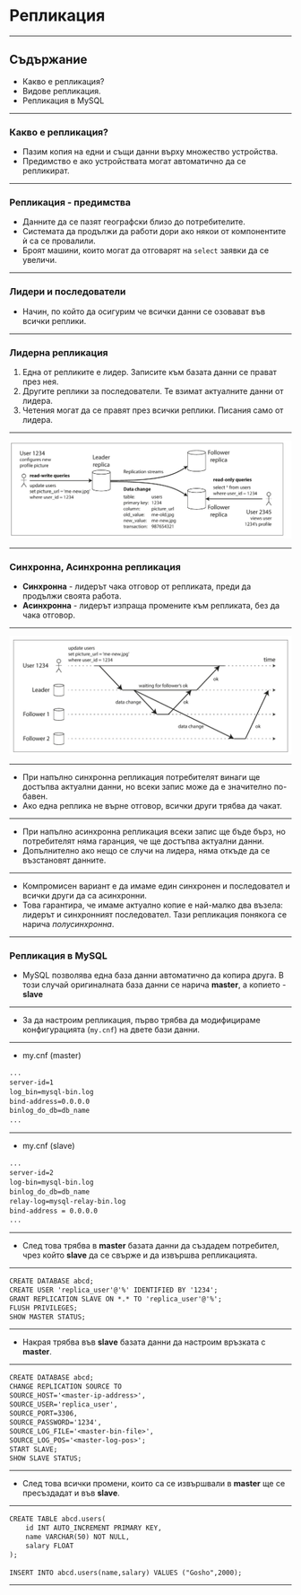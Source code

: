 # Репликация
---
## Съдържание
- Какво е репликация?
- Видове репликация.
- Репликация в MySQL
---
### Какво е репликация?
- Пазим копия на едни и същи данни върху множество устройства.
- Предимство е ако устройствата могат автоматично да се репликират.
---
### Репликация - предимства
- Данните да се пазят географски близо до потребителите.
- Системата да продължи да работи дори ако някои от компонентите ѝ са се провалили.
- Броят машини, които могат да отговарят на `select` заявки да се увеличи.
---
### Лидери и последователи
- Начин, по който да осигурим че всички данни се озовават във всички реплики.
---
### Лидерна репликация
1. Една от репликите е лидер. Записите към базата данни се прават през нея.
2. Другите реплики за последователи. Те взимат актуалните данни от лидера.
3. Четения могат да се правят през всички реплики. Писания само от лидера.
---
![](/Attachments/DB_Replication_1.png)

---
### Синхронна, Асинхронна репликация

- **Синхронна** - лидерът чака отговор от репликата, преди да продължи своята работа.
- **Асинхронна** - лидерът изпраща промените към репликата, без да чака отговор.
---
![](/Attachments/DB_Replication_2.png)

---
- При напълно синхронна репликация потребителят винаги ще достъпва актуални данни, но всеки запис може да е значително по-бавен.
- Ако една реплика не върне отговор, всички други трябва да чакат.
---
- При напълно асинхронна репликация всеки запис ще бъде бърз, но потребителят няма гаранция, че ще достъпва актуални данни.
- Допълнително ако нещо се случи на лидера, няма откъде да се възстановят данните.
---
- Компромисен вариант е да имаме един синхронен и последовател и всички други да са асинхронни.
- Това гарантира, че имаме актуално копие е най-малко два възела: лидерът и синхронният последовател. Тази репликация понякога се нарича *полусинхронна*.
---
### Репликация в MySQL

- MySQL позволява една база данни автоматично да копира друга. В този случай оригиналната база данни се нарича **master**, а копието - **slave**
---
- За да настроим репликация, първо трябва да модифицираме конфигурацията (`my.cnf`) на двете бази данни.
---
- my.cnf (master)
```txt
...
server-id=1
log_bin=mysql-bin.log
bind-address=0.0.0.0
binlog_do_db=db_name
...
```
---
- my.cnf (slave)
```txt
...
server-id=2
log-bin=mysql-bin.log
binlog_do_db=db_name
relay-log=mysql-relay-bin.log
bind-address = 0.0.0.0
...
```
---
 - След това трябва в **master** базата данни да създадем потребител, чрез който **slave** да се свърже и да извършва репликацията.
---
```mysql
CREATE DATABASE abcd;
CREATE USER 'replica_user'@'%' IDENTIFIED BY '1234';
GRANT REPLICATION SLAVE ON *.* TO 'replica_user'@'%';
FLUSH PRIVILEGES;
SHOW MASTER STATUS;
```
---
- Накрая трябва във **slave** базата данни да настроим връзката с **master**.
---
```mysql
CREATE DATABASE abcd;
CHANGE REPLICATION SOURCE TO
SOURCE_HOST='<master-ip-address>',
SOURCE_USER='replica_user',
SOURCE_PORT=3306,
SOURCE_PASSWORD='1234',
SOURCE_LOG_FILE='<master-bin-file>',
SOURCE_LOG_POS='<master-log-pos>';
START SLAVE;
SHOW SLAVE STATUS;
```
---
- След това всички промени, които са се извършвали в **master** ще се пресъздадат и във **slave**.
---
```mysql
CREATE TABLE abcd.users(
    id INT AUTO_INCREMENT PRIMARY KEY,
    name VARCHAR(50) NOT NULL,
    salary FLOAT
);

INSERT INTO abcd.users(name,salary) VALUES ("Gosho",2000);
```
---
